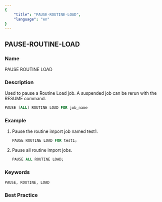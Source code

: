 ```yaml
---
{
    "title": "PAUSE-ROUTINE-LOAD",
    "language": "en"
}
---
```


## PAUSE-ROUTINE-LOAD

### Name

PAUSE ROUTINE LOAD

### Description

Used to pause a Routine Load job. A suspended job can be rerun with the RESUME command.

```sql
PAUSE [ALL] ROUTINE LOAD FOR job_name
```

### Example

1. Pause the routine import job named test1.

    ```sql
    PAUSE ROUTINE LOAD FOR test1;
    ```

2. Pause all routine import jobs.

    ```sql
    PAUSE ALL ROUTINE LOAD;
    ```

### Keywords

    PAUSE, ROUTINE, LOAD

### Best Practice

